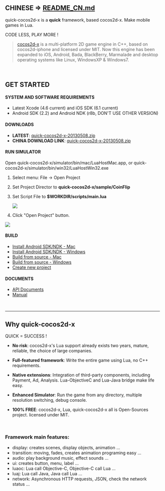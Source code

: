 
## CHINESE => [README_CN.md](https://github.com/dualface/quick-cocos2d-x/blob/master/README_CN.md)

quick-cocos2d-x is a **quick** framework, based cocos2d-x. Make mobile games in Lua.

CODE LESS, PLAY MORE !

> [cocos2d-x](http://www.cocos2d-x.org) is a multi-platform 2D game engine in C++, based on cocos2d-iphone and licensed under MIT. Now this engine has been expanded to iOS, Android, Bada, BlackBerry, Marmalade and desktop operating systems like Linux, WindowsXP & Windows7.

<br />

## GET STARTED

#### SYSTEM AND SOFTWARE REQUIREMENTS

-   Latest Xcode (4.6 current) and iOS SDK (6.1 current)
-   Android SDK (2.2) and Android NDK (r8b, DON'T USE OTHER VERSION)

#### DOWNLOADS

-   **LATEST**: [quick-cocos2d-x-20130508.zip](http://quick-x.com/downloads/quick-cocos2d-x-20130508.zip)
-   **CHINA DOWNLOAD LINK**: [quick-cocos2d-x-20130508.zip](http://17wanapp.cn/quickx/quick-cocos2d-x-20130508.zip)


#### RUN SIMULATOR

Open quick-cocos2d-x/simulator/bin/mac/LuaHostMac.app, or quick-cocos2d-x/simulator/bin/win32/LuaHostWin32.exe

1.  Select menu: File -> Open Project
2.  Set Project Director to **quick-cocos2d-x/sample/CoinFlip**
3.  Set Script File to **$WORKDIR/scripts/main.lua**

    ![](https://raw.github.com/dualface/quick-cocos2d-x/master/doc/img/RUN_SIMULATOR_WINDOWS_01.png)

4.  Click "Open Project" button.

![](https://raw.github.com/dualface/quick-cocos2d-x/master/doc/img/RUN_SIMULATOR_WINDOWS_02.png)

#### BUILD

-   [Install Android SDK/NDK - Mac](https://github.com/dualface/quick-cocos2d-x/blob/master/doc/INSTALL_ANDROID_SDK_MAC.md)
-   [Install Android SDK/NDK - Windows](https://github.com/dualface/quick-cocos2d-x/blob/master/doc/INSTALL_ANDROID_SDK_WINDOWS.md)
-   [Build from source - Mac](https://github.com/dualface/quick-cocos2d-x/blob/master/doc/BUILD_FROM_SOURCE_MAC.md)
-   [Build from source - Windows](https://github.com/dualface/quick-cocos2d-x/blob/master/doc/BUILD_FROM_SOURCE_WINDOWS.md)
-   [Create new project](https://github.com/dualface/quick-cocos2d-x/blob/master/doc/CREATE_NEW_PROJECT.md)


#### DOCUMENTS

-   [API Documents](http://quick-x.com/docs/api/)
-   [Manual](http://quick-x.com/docs/manual/)

<br />

----

## Why quick-cocos2d-x

QUICK = SUCCESS !

-   **No risk**: cocos2d-x's Lua support already exists two years, mature, reliable, the choice of large companies.

-   **Full-featured framework**: Write the entire game using Lua, no C++ requirements.

-   **Native extensions**: Integration of third-party components, including Payment, Ad, Analysis. Lua-ObjectiveC and Lua-Java bridge make life easy.

-   **Enhanced Simulator**: Run the game from any directory, multiple resolution switching, debug console.

-   **100% FREE**: cocos2d-x, Lua, quick-cocos2d-x all is Open-Sources project. licensed under MIT.

<br />

### Framework main features:

-   display: creates scenes, display objects, animation ...
-   transition: moving, fades, creates animation programing easy ...
-   audio: play background music, effect sounds ...
-   ui: creates button, menu, label ...
-   luaoc: Lua call Objective-C, Objective-C call Lua ...
-   luaj: Lua call Java, Java call Lua ...
-   network: Asynchronous HTTP requests, JSON, check the network status ...
